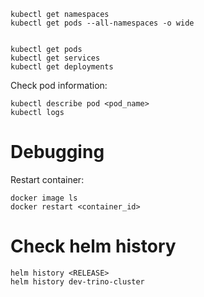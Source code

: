 

```
kubectl get namespaces
kubectl get pods --all-namespaces -o wide


kubectl get pods
kubectl get services
kubectl get deployments
```



Check pod information:
```
kubectl describe pod <pod_name>
kubectl logs 
```




# Debugging
Restart container:
```
docker image ls
docker restart <container_id>
```


# Check helm history
```
helm history <RELEASE>
helm history dev-trino-cluster
```